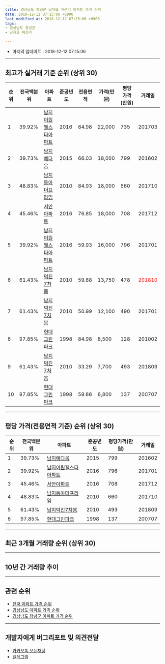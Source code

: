 ```yaml
---
title: 경상남도 창녕군 남지읍 마산리 아파트 가격 순위
date: 2018-12-12 07:15:06 +0900
last_modified_at: 2018-12-12 07:15:06 +0900
tags:
- 경상남도 창녕군
- 남지읍 마산리

---
```


* 마지막 업데이트 : 2018-12-12 07:15:06

---

## 최고가 실거래 기준 순위 (상위 30)


|순위|전국백분위|아파트|준공년도|전용면적|가격(만원)|평당가격(만원)|거래일|
|---|---|---|---|---|---|---|---|
|1|39.92%|[남지이원웰스타아파트](https://search.naver.com/search.naver?query=%EA%B2%BD%EC%83%81%EB%82%A8%EB%8F%84+%EC%B0%BD%EB%85%95%EA%B5%B0+%EB%82%A8%EC%A7%80%EC%9D%8D+%EB%A7%88%EC%82%B0%EB%A6%AC+%EB%82%A8%EC%A7%80%EC%9D%B4%EC%9B%90%EC%9B%B0%EC%8A%A4%ED%83%80%EC%95%84%ED%8C%8C%ED%8A%B8)|2016|84.98|22,000|735|201703|
|2|39.73%|[남지예다움](https://search.naver.com/search.naver?query=%EA%B2%BD%EC%83%81%EB%82%A8%EB%8F%84+%EC%B0%BD%EB%85%95%EA%B5%B0+%EB%82%A8%EC%A7%80%EC%9D%8D+%EB%A7%88%EC%82%B0%EB%A6%AC+%EB%82%A8%EC%A7%80%EC%98%88%EB%8B%A4%EC%9B%80)|2015|66.03|18,000|799|201602|
|3|48.83%|[남지동아더프라임](https://search.naver.com/search.naver?query=%EA%B2%BD%EC%83%81%EB%82%A8%EB%8F%84+%EC%B0%BD%EB%85%95%EA%B5%B0+%EB%82%A8%EC%A7%80%EC%9D%8D+%EB%A7%88%EC%82%B0%EB%A6%AC+%EB%82%A8%EC%A7%80%EB%8F%99%EC%95%84%EB%8D%94%ED%94%84%EB%9D%BC%EC%9E%84)|2010|84.93|18,000|660|201710|
|4|45.46%|[서안아파트](https://search.naver.com/search.naver?query=%EA%B2%BD%EC%83%81%EB%82%A8%EB%8F%84+%EC%B0%BD%EB%85%95%EA%B5%B0+%EB%82%A8%EC%A7%80%EC%9D%8D+%EB%A7%88%EC%82%B0%EB%A6%AC+%EC%84%9C%EC%95%88%EC%95%84%ED%8C%8C%ED%8A%B8)|2016|76.85|18,000|708|201712|
|5|39.92%|[남지이원웰스타아파트](https://search.naver.com/search.naver?query=%EA%B2%BD%EC%83%81%EB%82%A8%EB%8F%84+%EC%B0%BD%EB%85%95%EA%B5%B0+%EB%82%A8%EC%A7%80%EC%9D%8D+%EB%A7%88%EC%82%B0%EB%A6%AC+%EB%82%A8%EC%A7%80%EC%9D%B4%EC%9B%90%EC%9B%B0%EC%8A%A4%ED%83%80%EC%95%84%ED%8C%8C%ED%8A%B8)|2016|59.93|16,000|796|201701|
|6|61.43%|[남지덕진7차봄](https://search.naver.com/search.naver?query=%EA%B2%BD%EC%83%81%EB%82%A8%EB%8F%84+%EC%B0%BD%EB%85%95%EA%B5%B0+%EB%82%A8%EC%A7%80%EC%9D%8D+%EB%A7%88%EC%82%B0%EB%A6%AC+%EB%82%A8%EC%A7%80%EB%8D%95%EC%A7%847%EC%B0%A8%EB%B4%84)|2010|59.88|13,750|478|<span style="color:red">201810</span>|
|7|61.43%|[남지덕진7차봄](https://search.naver.com/search.naver?query=%EA%B2%BD%EC%83%81%EB%82%A8%EB%8F%84+%EC%B0%BD%EB%85%95%EA%B5%B0+%EB%82%A8%EC%A7%80%EC%9D%8D+%EB%A7%88%EC%82%B0%EB%A6%AC+%EB%82%A8%EC%A7%80%EB%8D%95%EC%A7%847%EC%B0%A8%EB%B4%84)|2010|50.99|12,100|490|201701|
|8|97.85%|[현대그린파크](https://search.naver.com/search.naver?query=%EA%B2%BD%EC%83%81%EB%82%A8%EB%8F%84+%EC%B0%BD%EB%85%95%EA%B5%B0+%EB%82%A8%EC%A7%80%EC%9D%8D+%EB%A7%88%EC%82%B0%EB%A6%AC+%ED%98%84%EB%8C%80%EA%B7%B8%EB%A6%B0%ED%8C%8C%ED%81%AC)|1998|84.98|8,500|128|201002|
|9|61.43%|[남지덕진7차봄](https://search.naver.com/search.naver?query=%EA%B2%BD%EC%83%81%EB%82%A8%EB%8F%84+%EC%B0%BD%EB%85%95%EA%B5%B0+%EB%82%A8%EC%A7%80%EC%9D%8D+%EB%A7%88%EC%82%B0%EB%A6%AC+%EB%82%A8%EC%A7%80%EB%8D%95%EC%A7%847%EC%B0%A8%EB%B4%84)|2010|33.29|7,700|493|201809|
|10|97.85%|[현대그린파크](https://search.naver.com/search.naver?query=%EA%B2%BD%EC%83%81%EB%82%A8%EB%8F%84+%EC%B0%BD%EB%85%95%EA%B5%B0+%EB%82%A8%EC%A7%80%EC%9D%8D+%EB%A7%88%EC%82%B0%EB%A6%AC+%ED%98%84%EB%8C%80%EA%B7%B8%EB%A6%B0%ED%8C%8C%ED%81%AC)|1998|59.86|6,800|137|200707|


---

## 평당 가격(전용면적 기준) 순위 (상위 30)


|순위|전국백분위|아파트|준공년도|평당가격(만원)|거래일|
|---|---|---|---|---|---|
|1|39.73%|[남지예다움](https://search.naver.com/search.naver?query=%EA%B2%BD%EC%83%81%EB%82%A8%EB%8F%84+%EC%B0%BD%EB%85%95%EA%B5%B0+%EB%82%A8%EC%A7%80%EC%9D%8D+%EB%A7%88%EC%82%B0%EB%A6%AC+%EB%82%A8%EC%A7%80%EC%98%88%EB%8B%A4%EC%9B%80)|2015|799|201602|
|2|39.92%|[남지이원웰스타아파트](https://search.naver.com/search.naver?query=%EA%B2%BD%EC%83%81%EB%82%A8%EB%8F%84+%EC%B0%BD%EB%85%95%EA%B5%B0+%EB%82%A8%EC%A7%80%EC%9D%8D+%EB%A7%88%EC%82%B0%EB%A6%AC+%EB%82%A8%EC%A7%80%EC%9D%B4%EC%9B%90%EC%9B%B0%EC%8A%A4%ED%83%80%EC%95%84%ED%8C%8C%ED%8A%B8)|2016|796|201701|
|3|45.46%|[서안아파트](https://search.naver.com/search.naver?query=%EA%B2%BD%EC%83%81%EB%82%A8%EB%8F%84+%EC%B0%BD%EB%85%95%EA%B5%B0+%EB%82%A8%EC%A7%80%EC%9D%8D+%EB%A7%88%EC%82%B0%EB%A6%AC+%EC%84%9C%EC%95%88%EC%95%84%ED%8C%8C%ED%8A%B8)|2016|708|201712|
|4|48.83%|[남지동아더프라임](https://search.naver.com/search.naver?query=%EA%B2%BD%EC%83%81%EB%82%A8%EB%8F%84+%EC%B0%BD%EB%85%95%EA%B5%B0+%EB%82%A8%EC%A7%80%EC%9D%8D+%EB%A7%88%EC%82%B0%EB%A6%AC+%EB%82%A8%EC%A7%80%EB%8F%99%EC%95%84%EB%8D%94%ED%94%84%EB%9D%BC%EC%9E%84)|2010|660|201710|
|5|61.43%|[남지덕진7차봄](https://search.naver.com/search.naver?query=%EA%B2%BD%EC%83%81%EB%82%A8%EB%8F%84+%EC%B0%BD%EB%85%95%EA%B5%B0+%EB%82%A8%EC%A7%80%EC%9D%8D+%EB%A7%88%EC%82%B0%EB%A6%AC+%EB%82%A8%EC%A7%80%EB%8D%95%EC%A7%847%EC%B0%A8%EB%B4%84)|2010|493|201809|
|6|97.85%|[현대그린파크](https://search.naver.com/search.naver?query=%EA%B2%BD%EC%83%81%EB%82%A8%EB%8F%84+%EC%B0%BD%EB%85%95%EA%B5%B0+%EB%82%A8%EC%A7%80%EC%9D%8D+%EB%A7%88%EC%82%B0%EB%A6%AC+%ED%98%84%EB%8C%80%EA%B7%B8%EB%A6%B0%ED%8C%8C%ED%81%AC)|1998|137|200707|


---

## 최근 3개월 거래량 순위 (상위 30)


<div style="width:100%;">
    <canvas id="deal_count_ranking" height="250"></canvas>
</div>


<script>
new Chart(document.getElementById("deal_count_ranking"), {
    type: 'horizontalBar',
    data: {
        labels: ['남지덕진7차봄', '남지이원웰스타아파트'],
        datasets: [{
            label: '실거래 수',
            data: [9, 2],
            borderColor: "rgba(255, 0, 128, 1)",
            backgroundColor: "rgba(255, 0, 128, 0.5)",
            fill: false,
        }]
    },
    options: {
        responsive: true,
        title: {
            display: true,
            text: '최근 3개월 거래량 순위'
        },
        tooltips: {
            mode: 'index',
            intersect: false,
            callbacks: {
                title: function(tooltipItems, data) {
                    return "실거래 수:";
                },
                label: function(tooltipItem, data) {
                    return data.labels[tooltipItem.index] + ": " + tooltipItem.xLabel;
                }
            }
        },
        hover: {
            mode: 'nearest',
            intersect: true
        },
        scales: {
            xAxes: [{
                display: true,
                scaleLabel: {
                    display: true,
                    labelString: '실거래 수'
                },
                ticks: {
                    suggestedMin: 0,
                }
            }],
            yAxes: [{
                display: true,
                ticks: {
                    autoSkip: false,
                    callback: function(value, index, values) {
                        if (value.length > 15)
                            return value.substr(0, 13) + "...";
                        else
                            return value;
                    }
                },
                scaleLabel: {
                    display: false,
                }
            }]
        }
    }
});

</script>


---

## 10년 간 거래량 추이


<div style="width:100%;">
    <canvas id="deal_progress" height="250"></canvas>
</div>

<script>
new Chart(document.getElementById("deal_progress"), {
    type: 'line',
    data: {
        labels: ['200812','200901','200902','200903','200904','200905','200906','200907','200908','200909','200910','200911','200912','201001','201002','201003','201004','201005','201006','201007','201008','201009','201010','201011','201012','201101','201102','201103','201104','201105','201106','201107','201108','201109','201110','201111','201112','201201','201202','201203','201204','201205','201206','201207','201208','201209','201210','201211','201212','201301','201302','201303','201304','201305','201306','201307','201308','201309','201310','201311','201312','201401','201402','201403','201404','201405','201406','201407','201408','201409','201410','201411','201412','201501','201502','201503','201504','201505','201506','201507','201508','201509','201510','201511','201512','201601','201602','201603','201604','201605','201606','201607','201608','201609','201610','201611','201612','201701','201702','201703','201704','201705','201706','201707','201708','201709','201710','201711','201712','201801','201802','201803','201804','201805','201806','201807','201808','201809','201810','201811','201812'],
        datasets: [{
            label: '실거래 수',
            pointRadius: 1,
            data: [0, 0, 0, 0, 0, 0, 0, 0, 0, 0, 0, 0, 0, 1, 1, 0, 2, 2, 0, 0, 1, 0, 1, 2, 0, 0, 1, 0, 2, 1, 1, 1, 0, 1, 0, 1, 1, 0, 0, 1, 1, 0, 1, 1, 2, 0, 0, 0, 1, 0, 0, 1, 0, 2, 3, 0, 0, 0, 0, 0, 0, 0, 2, 3, 0, 0, 1, 0, 0, 0, 0, 0, 1, 1, 0, 0, 0, 0, 0, 0, 15, 11, 4, 0, 14, 2, 11, 0, 2, 1, 1, 20, 20, 9, 13, 7, 18, 8, 5, 6, 0, 4, 5, 3, 10, 2, 1, 3, 4, 3, 3, 4, 2, 4, 4, 3, 2, 3, 3, 7, 1],
            borderColor: "rgba(255, 201, 14, 1)",
            backgroundColor: "rgba(255, 201, 14, 0.5)",
            fill: true,
        }]
    },
    options: {
        responsive: true,
        title: {
            display: true,
            text: '10년간 거래량 추이'
        },
        tooltips: {
            mode: 'index',
            intersect: false,
        },
        hover: {
            mode: 'nearest',
            intersect: true
        },
        scales: {
            xAxes: [{
                display: true,
                scaleLabel: {
                    display: true,
                    labelString: '년/월'
                }
            }],
            yAxes: [{
                display: true,
                ticks: {
                    suggestedMin: 0,
                },
                scaleLabel: {
                    display: true,
                    labelString: '실거래 수'
                }
            }]
        }
    }
});

</script>


---

## 관련 순위

- [전국 아파트 가격 순위](https://inasie.github.io/apt-ranking/전국)
- [경상남도 아파트 가격 순위](https://inasie.github.io/apt-ranking/경상남도)
- [경상남도 창녕군 아파트 가격 순위](https://inasie.github.io/apt-ranking/경상남도-창녕군)


---

## 개발자에게 버그리포트 및 의견전달

- [카카오톡 오픈채팅](https://open.kakao.com/o/gLJUAP4)
- [텔레그램](https://t.me/inasie)

